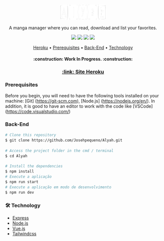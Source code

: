 <p align="center">
<a href="https://archcraft-os.github.io"><img src="public/images/logo2.png" height="50" width="150" alt="Alyah"></a>
</p>
<p align="center">A manga manager where you can read, download and list your favorites.</p>
<p align="center">
<img src="https://img.shields.io/github/license/Josehpequeno/Alyah?logo=MIT">
<img src="https://img.shields.io/github/issues/Josehpequeno/Alyah">
<img src="https://img.shields.io/github/forks/Josehpequeno/Alyah">
<img src="https://img.shields.io/github/stars/Josehpequeno/Alyah">
</p>
<p align="center">
 <a href="#Technology">Heroku</a> •
 <a href="#Prerequisites">Prerequisites</a> • 
 <a href="#Back-End">Back-End</a> •
 <a href="#Technology">Technology</a>  
<!-- 
 <a href="#contribuicao">Contribuição</a> • 
 <a href="#licenc-a">Licença</a> • 
 <a href="#autor">Autor</a>-->
</p>
<h4 align="center"> 
	:construction: Work In Progress. :construction:
</h4>

<h3 align="center">
    <a href="https://eleicoesapp.herokuapp.com/">:link: Site Heroku</a>
</h3>

### Prerequisites
Before you begin, you will need to have the following tools installed on your machine:
[Git] (https://git-scm.com), [Node.js] (https://nodejs.org/en/).
In addition, it is good to have an editor to work with the code like [VSCode] (https://code.visualstudio.com/)

### Back-End

```bash
# Clone this repository
$ git clone https://github.com/Josehpequeno/Alyah.git

# Access the project folder in the cmd / terminal
$ cd Alyah

# Install the dependencies
$ npm install
# Execute a aplicação
$ npm run start
# Execute a aplicação em modo de desenvolvimento
$ npm run dev
```

### 🛠 Technology
- [Express](https://expressjs.com/)
- [Node.js](https://nodejs.org/en/)
- [Vue.js](https://br.vuejs.org/)
- [Tailwindcss](https://tailwindcss.com/)
